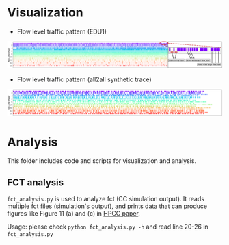 # Visualization

* Flow level traffic pattern (EDU1)

![perPair_final2](https://github.com/ZhiwenLiu99/Lomas/blob/master/img/perPair_final2.png)

* Flow level traffic pattern (all2all synthetic trace)

![perPair_final_all2all](https://github.com/ZhiwenLiu99/Lomas/blob/master/img/perPair_final_all2all.png)

# Analysis

This folder includes code and scripts for visualization and analysis.

## FCT analysis

`fct_analysis.py` is used to analyze fct (CC simulation output). It reads multiple fct files (simulation's output), and prints data that can produce figures like Figure 11 (a) and (c) in [HPCC paper](https://liyuliang001.github.io/publications/hpcc.pdf).

Usage: please check `python fct_analysis.py -h` and read line 20-26 in `fct_analysis.py`
